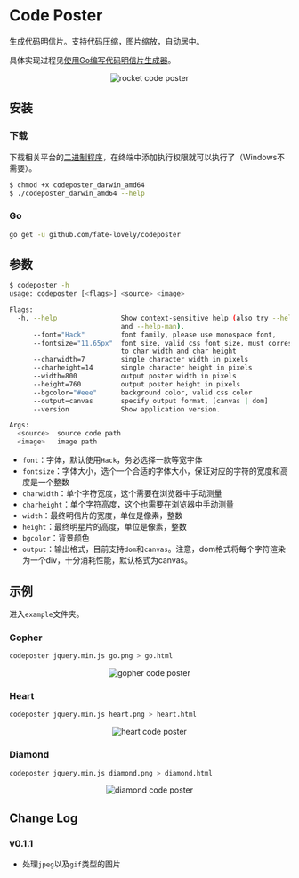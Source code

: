 # Code Poster

生成代码明信片。支持代码压缩，图片缩放，自动居中。

具体实现过程见[使用Go编写代码明信片生成器](http://cjting.me/golang/write-a-code-post-generator-with-go/)。

<p align="center">
  <img src="http://ww1.sinaimg.cn/large/9b85365dgy1fcujv2s1khj20m80l4n55" alt="rocket code poster" />
</p>

## 安装

### 下载

下载相关平台的[二进制程序](http://github.com/fate-lovely/codeposter/releases)，在终端中添加执行权限就可以执行了（Windows不需要）。

```bash
$ chmod +x codeposter_darwin_amd64
$ ./codeposter_darwin_amd64 --help
```

### Go

```bash
go get -u github.com/fate-lovely/codeposter
```

## 参数

```bash
$ codeposter -h
usage: codeposter [<flags>] <source> <image>

Flags:
  -h, --help                Show context-sensitive help (also try --help-long
                            and --help-man).
      --font="Hack"         font family, please use monospace font,
      --fontsize="11.65px"  font size, valid css font size, must corresponding
                            to char width and char height
      --charwidth=7         single character width in pixels
      --charheight=14       single character height in pixels
      --width=800           output poster width in pixels
      --height=760          output poster height in pixels
      --bgcolor="#eee"      background color, valid css color
      --output=canvas       specify output format, [canvas | dom]
      --version             Show application version.

Args:
  <source>  source code path
  <image>   image path
```

- `font`：字体，默认使用`Hack`，务必选择一款等宽字体
- `fontsize`：字体大小，选个一个合适的字体大小，保证对应的字符的宽度和高度是一个整数
- `charwidth`：单个字符宽度，这个需要在浏览器中手动测量
- `charheight`：单个字符高度，这个也需要在浏览器中手动测量
- `width`：最终明信片的宽度，单位是像素，整数
- `height`：最终明星片的高度，单位是像素，整数
- `bgcolor`：背景颜色
- `output`：输出格式，目前支持`dom`和`canvas`。注意，dom格式将每个字符渲染为一个div，十分消耗性能，默认格式为canvas。

## 示例

进入`example`文件夹。

### Gopher

```bash
codeposter jquery.min.js go.png > go.html
```

<p align="center">
  <img src="http://ww1.sinaimg.cn/large/9b85365dgy1fcujvjjomgj20m70l37ce" alt="gopher code poster" />
</p>

### Heart

```bash
codeposter jquery.min.js heart.png > heart.html
```

<p align="center">
  <img src="http://ww1.sinaimg.cn/large/9b85365dgy1fcujw0juyxj20m70l3wmc" alt="heart code poster" />
</p>

### Diamond

```bash
codeposter jquery.min.js diamond.png > diamond.html
```

<p align="center">
  <img src="http://ww1.sinaimg.cn/large/9b85365dgy1fcujw08zu4j20m70l47ck" alt="diamond code poster" />
</p>

## Change Log

### v0.1.1

- 处理`jpeg`以及`gif`类型的图片
